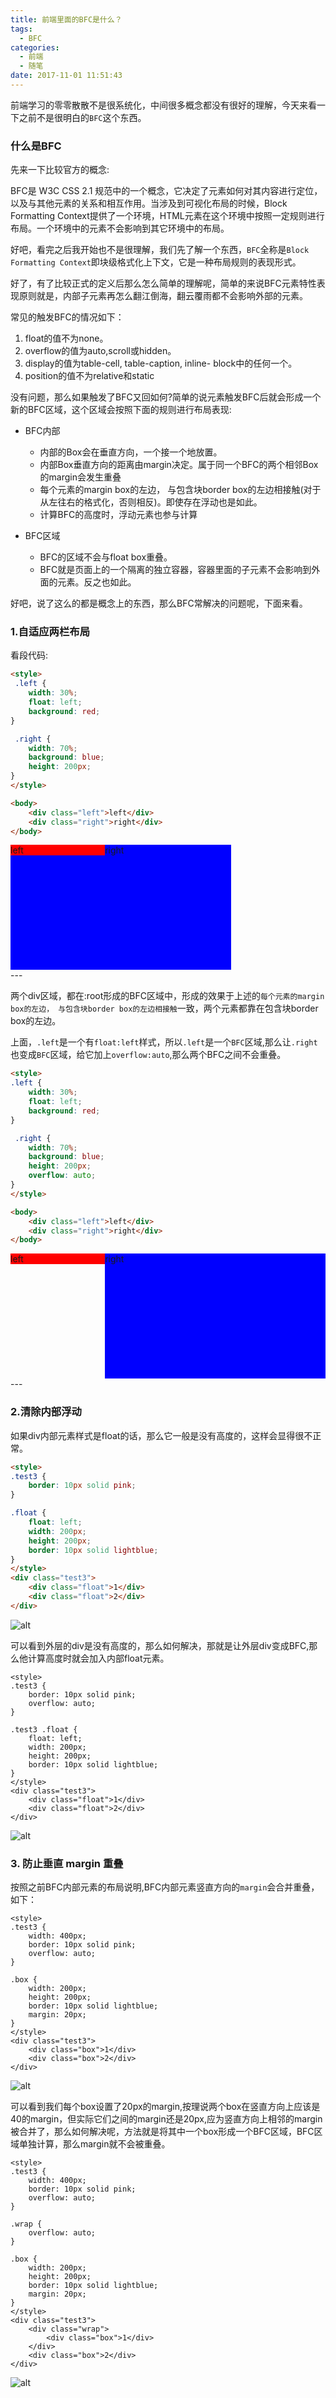 ```yaml
---
title: 前端里面的BFC是什么？
tags:
  - BFC
categories:
  - 前端
  - 随笔
date: 2017-11-01 11:51:43
---
```


前端学习的零零散散不是很系统化，中间很多概念都没有很好的理解，今天来看一下之前不是很明白的`BFC`这个东西。

### 什么是BFC

先来一下比较官方的概念:

> 
BFC是 W3C CSS 2.1 规范中的一个概念，它决定了元素如何对其内容进行定位，以及与其他元素的关系和相互作用。当涉及到可视化布局的时候，Block Formatting Context提供了一个环境，HTML元素在这个环境中按照一定规则进行布局。一个环境中的元素不会影响到其它环境中的布局。

好吧，看完之后我开始也不是很理解，我们先了解一个东西，`BFC`全称是`Block Formatting Context`即块级格式化上下文，它是一种布局规则的表现形式。

好了，有了比较正式的定义后那么怎么简单的理解呢，简单的来说BFC元素特性表现原则就是，内部子元素再怎么翻江倒海，翻云覆雨都不会影响外部的元素。

<!--more-->

常见的触发BFC的情况如下：
1. float的值不为none。
2. overflow的值为auto,scroll或hidden。
3. display的值为table-cell, table-caption, inline- block中的任何一个。
4. position的值不为relative和static

没有问题，那么如果触发了BFC又回如何?简单的说元素触发BFC后就会形成一个新的BFC区域，这个区域会按照下面的规则进行布局表现:

* BFC内部
    * 内部的Box会在垂直方向，一个接一个地放置。
    * 内部Box垂直方向的距离由margin决定。属于同一个BFC的两个相邻Box的margin会发生重叠
    * 每个元素的margin box的左边， 与包含块border box的左边相接触(对于从左往右的格式化，否则相反)。即使存在浮动也是如此。
    * 计算BFC的高度时，浮动元素也参与计算

* BFC区域
    * BFC的区域不会与float box重叠。
    * BFC就是页面上的一个隔离的独立容器，容器里面的子元素不会影响到外面的元素。反之也如此。
    
好吧，说了这么的都是概念上的东西，那么BFC常解决的问题呢，下面来看。

### 1.自适应两栏布局

看段代码:

``` html
<style>
 .left {
    width: 30%;
    float: left;
    background: red;
}

 .right {
    width: 70%;
    background: blue;
    height: 200px;
}
</style>

<body>
    <div class="left">left</div>
    <div class="right">right</div>
</body>
```

<style>
 .test1 .left {
    width: 30%;
    float: left;
    background: red;
}

.test1 .right {
    width: 70%;
    background: blue;
    height: 200px;
}
</style>

<div class="test1">
    <div class="left">left</div>
    <div class="right">right</div>
</body>
---

两个div区域，都在:root形成的BFC区域中，形成的效果于上述的`每个元素的margin box的左边， 与包含块border box的左边相接触`一致，两个元素都靠在包含块border box的左边。

上面，`.left`是一个有`float:left`样式，所以`.left`是一个`BFC`区域,那么让`.right`也变成`BFC`区域，给它加上`overflow:auto`,那么两个BFC之间不会重叠。

```    html
<style>
.left {
    width: 30%;
    float: left;
    background: red;
}

 .right {
    width: 70%;
    background: blue;
    height: 200px;
    overflow: auto;
}
</style>

<body>
    <div class="left">left</div>
    <div class="right">right</div>
</body>
```

<style>
.test2 .left {
    width: 30%;
    float: left;
    background: red;
}

 .test2 .right {
    width: 70%;
    background: blue;
    height: 200px;
    overflow: auto;
}
</style>

<div class="test2">
    <div class="left">left</div>
    <div class="right">right</div>
</div>
---

### 2.清除内部浮动

如果div内部元素样式是float的话，那么它一般是没有高度的，这样会显得很不正常。

``` html
<style>
.test3 {
    border: 10px solid pink;
}

.float {
    float: left;
    width: 200px;
    height: 200px;
    border: 10px solid lightblue;
}
</style>
<div class="test3">
    <div class="float">1</div>
    <div class="float">2</div>
</div>
```
![alt](http://ol9eek3n9.bkt.clouddn.com/blog/20170213/avxiC-SPmxD9Zv-mYfzQXQHn.png)

可以看到外层的div是没有高度的，那么如何解决，那就是让外层div变成BFC,那么他计算高度时就会加入内部float元素。

```
<style>
.test3 {
    border: 10px solid pink;
    overflow: auto;
}

.test3 .float {
    float: left;
    width: 200px;
    height: 200px;
    border: 10px solid lightblue;
}
</style>
<div class="test3">
    <div class="float">1</div>
    <div class="float">2</div>
</div>
```

![alt](http://ol9eek3n9.bkt.clouddn.com/blog/20170213/IPm57cMj2EtNyGzbXmbVTHgL.png)

### 3. 防止垂直 margin 重叠

按照之前BFC内部元素的布局说明,BFC内部元素竖直方向的`margin`会合并重叠，如下：

```
<style>
.test3 {
    width: 400px;
    border: 10px solid pink;
    overflow: auto;
}

.box {
    width: 200px;
    height: 200px;
    border: 10px solid lightblue;
    margin: 20px;
}
</style>
<div class="test3">
    <div class="box">1</div>
    <div class="box">2</div>
</div>
```
![alt](http://ol9eek3n9.bkt.clouddn.com/blog/20170213/y9X_fTwRRLk7uJne2nxcH-rU.png)

可以看到我们每个box设置了20px的margin,按理说两个box在竖直方向上应该是40的margin，但实际它们之间的margin还是20px,应为竖直方向上相邻的margin被合并了，那么如何解决呢，方法就是将其中一个box形成一个BFC区域，BFC区域单独计算，那么margin就不会被重叠。

```
<style>
.test3 {
    width: 400px;
    border: 10px solid pink;
    overflow: auto;
}

.wrap {
    overflow: auto;
}

.box {
    width: 200px;
    height: 200px;
    border: 10px solid lightblue;
    margin: 20px;
}
</style>
<div class="test3">
    <div class="wrap">
        <div class="box">1</div>
    </div>
    <div class="box">2</div>
</div>
```

![alt](http://ol9eek3n9.bkt.clouddn.com/blog/20170213/WnZ6QhC-TJshYiN7_h1b94uB.png)

